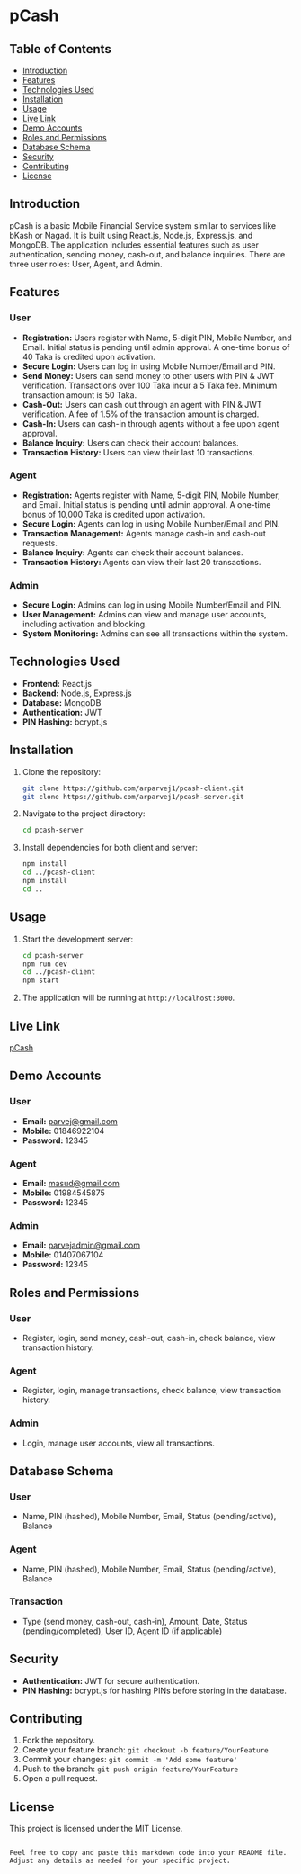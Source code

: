 
# pCash

## Table of Contents
- [Introduction](#introduction)
- [Features](#features)
- [Technologies Used](#technologies-used)
- [Installation](#installation)
- [Usage](#usage)
- [Live Link](#live-link)
- [Demo Accounts](#demo-accounts)
- [Roles and Permissions](#roles-and-permissions)
- [Database Schema](#database-schema)
- [Security](#security)
- [Contributing](#contributing)
- [License](#license)

## Introduction
pCash is a basic Mobile Financial Service system similar to services like bKash or Nagad. It is built using React.js, Node.js, Express.js, and MongoDB. The application includes essential features such as user authentication, sending money, cash-out, and balance inquiries. There are three user roles: User, Agent, and Admin.

## Features
### User
- **Registration:** Users register with Name, 5-digit PIN, Mobile Number, and Email. Initial status is pending until admin approval. A one-time bonus of 40 Taka is credited upon activation.
- **Secure Login:** Users can log in using Mobile Number/Email and PIN.
- **Send Money:** Users can send money to other users with PIN & JWT verification. Transactions over 100 Taka incur a 5 Taka fee. Minimum transaction amount is 50 Taka.
- **Cash-Out:** Users can cash out through an agent with PIN & JWT verification. A fee of 1.5% of the transaction amount is charged.
- **Cash-In:** Users can cash-in through agents without a fee upon agent approval.
- **Balance Inquiry:** Users can check their account balances.
- **Transaction History:** Users can view their last 10 transactions.

### Agent
- **Registration:** Agents register with Name, 5-digit PIN, Mobile Number, and Email. Initial status is pending until admin approval. A one-time bonus of 10,000 Taka is credited upon activation.
- **Secure Login:** Agents can log in using Mobile Number/Email and PIN.
- **Transaction Management:** Agents manage cash-in and cash-out requests.
- **Balance Inquiry:** Agents can check their account balances.
- **Transaction History:** Agents can view their last 20 transactions.

### Admin
- **Secure Login:** Admins can log in using Mobile Number/Email and PIN.
- **User Management:** Admins can view and manage user accounts, including activation and blocking.
- **System Monitoring:** Admins can see all transactions within the system.

## Technologies Used
- **Frontend:** React.js
- **Backend:** Node.js, Express.js
- **Database:** MongoDB
- **Authentication:** JWT
- **PIN Hashing:** bcrypt.js

## Installation
1. Clone the repository:
   ```bash
   git clone https://github.com/arparvej1/pcash-client.git
   git clone https://github.com/arparvej1/pcash-server.git
   ```
2. Navigate to the project directory:
   ```bash
   cd pcash-server
   ```
3. Install dependencies for both client and server:
   ```bash
   npm install
   cd ../pcash-client
   npm install
   cd ..
   ```

## Usage
1. Start the development server:
   ```bash
   cd pcash-server
   npm run dev
   cd ../pcash-client
   npm start
   ```
2. The application will be running at `http://localhost:3000`.

## Live Link
[pCash](https://pcash.netlify.app)

## Demo Accounts
### User
- **Email:** parvej@gmail.com
- **Mobile:** 01846922104
- **Password:** 12345

### Agent
- **Email:** masud@gmail.com
- **Mobile:** 01984545875
- **Password:** 12345

### Admin
- **Email:** parvejadmin@gmail.com
- **Mobile:** 01407067104
- **Password:** 12345

## Roles and Permissions
### User
- Register, login, send money, cash-out, cash-in, check balance, view transaction history.

### Agent
- Register, login, manage transactions, check balance, view transaction history.

### Admin
- Login, manage user accounts, view all transactions.

## Database Schema
### User
- Name, PIN (hashed), Mobile Number, Email, Status (pending/active), Balance

### Agent
- Name, PIN (hashed), Mobile Number, Email, Status (pending/active), Balance

### Transaction
- Type (send money, cash-out, cash-in), Amount, Date, Status (pending/completed), User ID, Agent ID (if applicable)

## Security
- **Authentication:** JWT for secure authentication.
- **PIN Hashing:** bcrypt.js for hashing PINs before storing in the database.

## Contributing
1. Fork the repository.
2. Create your feature branch: `git checkout -b feature/YourFeature`
3. Commit your changes: `git commit -m 'Add some feature'`
4. Push to the branch: `git push origin feature/YourFeature`
5. Open a pull request.

## License
This project is licensed under the MIT License.
```

Feel free to copy and paste this markdown code into your README file. Adjust any details as needed for your specific project.